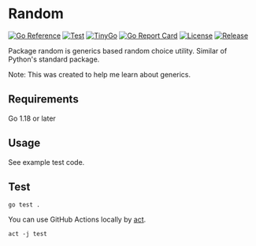 # Random

[![Go Reference](https://pkg.go.dev/badge/github.com/sg0hsmt/random.svg)](https://pkg.go.dev/github.com/sg0hsmt/random)
[![Test](https://github.com/sg0hsmt/random/actions/workflows/test.yaml/badge.svg)](https://github.com/sg0hsmt/random/actions/workflows/test.yaml)
[![TinyGo](https://github.com/sg0hsmt/random/actions/workflows/tinygo.yaml/badge.svg)](https://github.com/sg0hsmt/random/actions/workflows/tinygo.yaml)
[![Go Report Card](https://goreportcard.com/badge/github.com/sg0hsmt/random)](https://goreportcard.com/report/github.com/sg0hsmt/random)
[![License](https://img.shields.io/github/license/sg0hsmt/random.svg)](https://github.com/sg0hsmt/random/blob/master/LICENSE)
[![Release](https://img.shields.io/github/release/sg0hsmt/random.svg)](https://github.com/sg0hsmt/random/releases/latest)

Package random is generics based random choice utility.
Similar of Python's standard package.

Note: This was created to help me learn about generics.

## Requirements

Go 1.18 or later

## Usage

See example test code.

## Test

```console
go test .
```

You can use GitHub Actions locally by [act](https://github.com/nektos/act).

```console
act -j test
```
